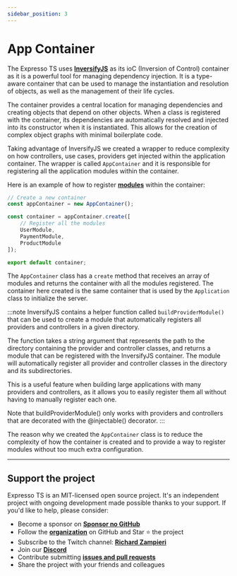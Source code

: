 ```yaml
---
sidebar_position: 3
---
```


# App Container

The Expresso TS uses **[InversifyJS](https://inversify.io/)** as its ioC (Inversion of Control) container as it is a powerful tool for managing dependency injection. It is a type-aware container that can be used to manage the instantiation and resolution of objects, as well as the management of their life cycles.

The container provides a central location for managing dependencies and creating objects that depend on other objects. When a class is registered with the container, its dependencies are automatically resolved and injected into its constructor when it is instantiated. This allows for the creation of complex object graphs with minimal boilerplate code.

Taking advantage of InversifyJS we created a wrapper to reduce complexity on how controllers, use cases, providers get injected within the application container. The wrapper is called `AppContainer` and it is responsible for registering all the application modules within the container.

Here is an example of how to register **[modules](./module.md)** within the container:

```typescript
// Create a new container
const appContainer = new AppContainer();

const container = appContainer.create([
    // Register all the modules
    UserModule,
    PaymentModule,
    ProductModule
]);

export default container;
```

The `AppContainer` class has a `create` method that receives an array of modules and returns the container with all the modules registered. The container here created is the same container that is used by the `Application` class to initialize the server.

:::note
InversifyJS contains a helper function called `buildProviderModule()` that can be used to create a module that automatically registers all providers and controllers in a given directory.

The function takes a string argument that represents the path to the directory containing the provider and controller classes, and returns a module that can be registered with the InversifyJS container. The module will automatically register all provider and controller classes in the directory and its subdirectories.

This is a useful feature when building large applications with many providers and controllers, as it allows you to easily register them all without having to manually register each one.

Note that buildProviderModule() only works with providers and controllers that are decorated with the @injectable() decorator.
:::

The reason why we created the `AppContainer` class is to reduce the complexity of how the container is created and to provide a way to register modules without too much extra configuration.

---

## Support the project

Expresso TS is an MIT-licensed open source project. It's an independent project with ongoing development made possible thanks to your support. If you'd like to help, please consider:

- Become a sponsor on **[Sponsor no GitHub](https://github.com/sponsors/expressots)**
- Follow the **[organization](https://github.com/expressots)** on GitHub and Star ⭐ the project
- Subscribe to the Twitch channel: **[Richard Zampieri](https://www.twitch.tv/richardzampieri)**
- Join our **[Discord](https://discord.com/invite/PyPJfGK)**
- Contribute submitting **[issues and pull requests](https://github.com/expressots/expressots/issues/new/choose)**
- Share the project with your friends and colleagues